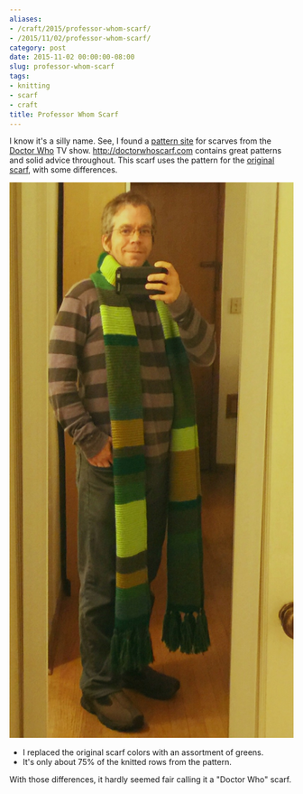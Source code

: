 ```yaml
---
aliases:
- /craft/2015/professor-whom-scarf/
- /2015/11/02/professor-whom-scarf/
category: post
date: 2015-11-02 00:00:00-08:00
slug: professor-whom-scarf
tags:
- knitting
- scarf
- craft
title: Professor Whom Scarf
---
```


I know it's a silly name. See, I found a [pattern site](http://doctorwhoscarf.com) for scarves from the [Doctor Who](https://en.wikipedia.org/wiki/Doctor_Who) TV show. http://doctorwhoscarf.com contains great patterns and solid advice throughout. This scarf uses the pattern for the [original scarf](http://www.doctorwhoscarf.com/s12.html), with some differences.

<!--more-->

![attachments/img/2015/cover-2015-11-02.jpg](../../../attachments/img/2015/cover-2015-11-02.jpg)

* I replaced the original scarf colors with an assortment of greens.
* It's only about 75% of the knitted rows from the pattern.

With those differences, it hardly seemed fair calling it a "Doctor Who" scarf.
